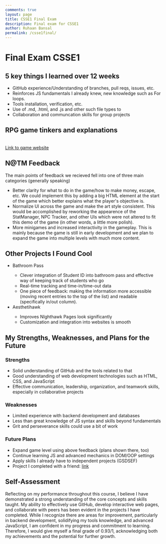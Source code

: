 ```yaml
---
comments: true
layout: page
title: CSSE1 Final Exam
description: Final exam for CSSE1
author: Ruhaan Bansal
permalink: /csse1final/
---
```

<h1>Final Exam CSSE1</h1>
<h2>5 key things I learned over 12 weeks</h2>
<ul>
    <li>GitHub experience/Understanding of branches, pull reqs, issues, etc.</li>
    <li>Reinforces JS fundamentals I already knew, new knowledge such as For loops.</li>
    <li>Tools installation, verification, etc.</li>
    <li>Use of .md, .html, and .js and other such file types to </li>
    <li>Collaboration and communcation skills for group projects</li>
</ul>
<h2>RPG game tinkers and explanations</h2>
<br><a href="https://evansvetina.github.io/discordBasementSimulator/">Link to game website</a><br>
<h2>N@TM Feedback</h2>
The main points of feedback we recieved fell into one of three main categories (generally speaking)
<ul>
    <li>Better clarity for what to do in the game/how to make money, escape, etc. We could implement this by adding a big HTML element at the start of the game which better explains what the player's objective is.</li>
    <li>Normalize UI across the game and make the art style consistent. This would be accomplished by reworking the appearence of the StatManager, NPC Tracker, and other UIs which were not altered to fit this demo of the game (in other words, a little more polish).</li>
    <li>More minigames and increased interactivity in the gameplay. This is mainly because the game is still in early development and we plan to expand the game into multiple levels with much more content.</li>
</ul>
<h2>Other Projects I Found Cool</h2>
<ul>
    <li>Bathroom Pass</li>
    <ul>
        <li>Clever integration of Student ID into bathroom pass and effective way of keeping track of students who go</li>
        <li>Real-time tracking and time-in/time-out data</li>
        <li>One piece of feedback: making the information more accessible (moving recent entries to the top of the list) and readable (specifically in/out column).</li>
    </ul>
    <li>Aesthetihawk</li>
    <ul>
        <li>Improves NIghthawk Pages look significantly</li>
        <li>Customization and integration into websites is smooth</li>
    </ul>
</ul>
<h2>My Strengths, Weaknesses, and Plans for the Future</h2>
<h3>Strengths</h3>
<ul>
    <li>Solid understanding of GitHub and the tools related to that</li>
    <li>Good understanding of web development technologies such as HTML, CSS, and JavaScript</li>
    <li>Effective communication, leadership, organization, and teamwork skills, especially in collaborative projects</li>
</ul>
<h3>Weaknesses</h3>
<ul>
    <li>Limited experience with backend development and databases</li>
    <li>Less than great knowledge of JS syntax and skills beyond fundamentals</li>
    <li>Grit and perseverance skills could use a bit of work</li>
</ul>
<h3>Future Plans</h3>
<ul>
    <li>Expand game level using above feedback (plans shown there, too)</li>
    <li>Continue learning JS and advanced mechanics in DOM/OOP settings</li>
    <li>Apply skills I already have to independent projects (GSDSEF)</li>
    <li>Project I completed with a friend: <a href="https://github.com/Nikhile22427/ISEF">link</a></li>
</ul>
<h2>Self-Assessment</h2>
<p>Reflecting on my performance throughout this course, I believe I have demonstrated a strong understanding of the core concepts and skills taught. My ability to effectively use GitHub, develop interactive web pages, and collaborate with peers has been evident in the projects I have completed. While I recognize there are areas for improvement, particularly in backend development, solidifying my tools knowledge, and advanced JavaScript, I am confident in my progress and commitment to learning. Therefore, I would give myself a final grade of 0.93/1, acknowledging both my achievements and the potential for further growth.</p>